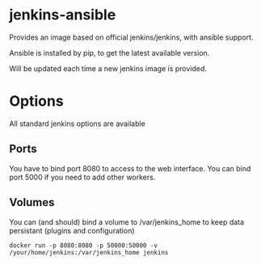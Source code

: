 # jenkins-ansible

Provides an image based on official jenkins/jenkins, with ansible support.

Ansible is installed by pip, to get the latest available version.

Will be updated each time a new jenkins image is provided. 

# Options

All standard jenkins options are available

## Ports

You have to bind port 8080 to access to the web interface.
You can bind port 5000 if you need to add other workers.

## Volumes

You can (and should) bind a volume to /var/jenkins_home to keep data persistant (plugins and configuration)

```$xslt
docker run -p 8080:8080 -p 50000:50000 -v /your/home/jenkins:/var/jenkins_home jenkins
```
